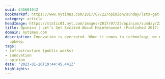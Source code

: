 ```yaml
---
uuid: 645601042
bookmarkOf: https://www.nytimes.com/2017/07/22/opinion/sunday/lets-get-excited-about-maintenance.html
category: article
headImage: https://static01.nyt.com/images/2017/07/23/opinion/sunday/23russellWEB/23russellWEB-largeHorizontalJumbo.jpg?year=2017&h=683&w=1024&s=453f651ac01ce918cf5e3bc786a6b6cd154c6df2a8c59b875981689ba475fc08&k=ZQJBKqZ0VN
title: Opinion | Let’s Get Excited About Maintenance! (Published 2017)
domain: nytimes.com
description: Innovation is overrated. When it comes to technology, we need to celebrate
  upkeep.
tags:
- infrastructure (public works)
- innovation
- opinion
date: '2023-01-26T19:44:45.441Z'
highlights: 
---
```



